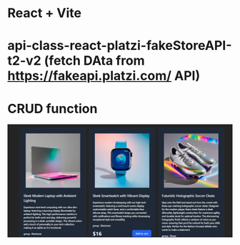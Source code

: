 # React + Vite

# api-class-react-platzi-fakeStoreAPI-t2-v2 (fetch DAta from https://fakeapi.platzi.com/ API)

# CRUD function

<img src="./output-t2-2.png"> 
